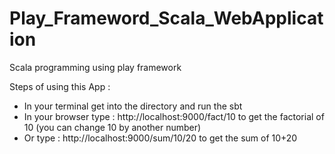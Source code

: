 # Play_Frameword_Scala_WebApplication

Scala programming using play framework 

Steps of using this App : 

- In your terminal get into the directory and run the sbt 
- In your browser type : http://localhost:9000/fact/10 to get the factorial of 10 (you can change 10 by another number)
- Or type : http://localhost:9000/sum/10/20 to get the sum of 10+20

